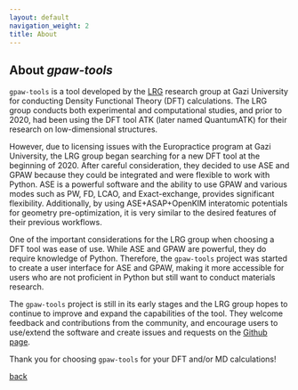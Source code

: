 ```yaml
---
layout: default
navigation_weight: 2
title: About
---
```


## About *gpaw-tools*

`gpaw-tools` is a tool developed by the [LRG](https://www.lrgresearch.org) research group at Gazi University for conducting Density Functional Theory (DFT) calculations. The LRG group conducts both experimental and computational studies, and prior to 2020, had been using the DFT tool ATK (later named QuantumATK) for their research on low-dimensional structures.

However, due to licensing issues with the Europractice program at Gazi University, the LRG group began searching for a new DFT tool at the beginning of 2020. After careful consideration, they decided to use ASE and GPAW because they could be integrated and were flexible to work with Python. ASE is a powerful software and the ability to use GPAW and various modes such as PW, FD, LCAO, and Exact-exchange, provides significant flexibility. Additionally, by using ASE+ASAP+OpenKIM interatomic potentials for geometry pre-optimization, it is very similar to the desired features of their previous workflows.

One of the important considerations for the LRG group when choosing a DFT tool was ease of use. While ASE and GPAW are powerful, they do require knowledge of Python. Therefore, the `gpaw-tools` project was started to create a user interface for ASE and GPAW, making it more accessible for users who are not proficient in Python but still want to conduct materials research.

The `gpaw-tools` project is still in its early stages and the LRG group hopes to continue to improve and expand the capabilities of the tool. They welcome feedback and contributions from the community, and encourage users to use/extend the software and create issues and requests on the [Github page](https://github.com/lrgresearch/gpaw-tools).

Thank you for choosing `gpaw-tools` for your DFT and/or MD calculations!

[back](./)
